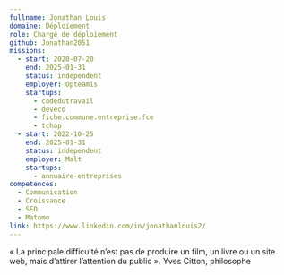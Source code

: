 ```yaml
---
fullname: Jonathan Louis
domaine: Déploiement
role: Chargé de déploiement
github: Jonathan2051
missions:
  - start: 2020-07-20
    end: 2025-01-31
    status: independent
    employer: Opteamis
    startups:
      - codedutravail
      - deveco
      - fiche.commune.entreprise.fce
      - tchap
  - start: 2022-10-25
    end: 2025-01-31
    status: independent
    employer: Malt
    startups:
      - annuaire-entreprises
competences:
  - Communication
  - Croissance
  - SEO
  - Matomo
link: https://www.linkedin.com/in/jonathanlouis2/
---
```


« La principale difficulté n’est pas de produire un film, un livre ou un site web, mais d’attirer l’attention du public ». Yves Citton, philosophe
